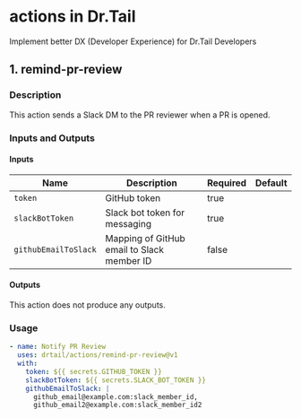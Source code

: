 # actions in Dr.Tail
Implement better DX (Developer Experience) for Dr.Tail Developers

## 1. remind-pr-review
### Description

This action sends a Slack DM to the PR reviewer when a PR is opened.

### Inputs and Outputs

#### Inputs

|        Name        |                Description                | Required | Default |
|--------------------|-------------------------------------------|----------|---------|
|      `token`       |             GitHub token                  |   true   |         |
|  `slackBotToken`   |    Slack bot token for messaging          |   true   |         |
| `githubEmailToSlack`| Mapping of GitHub email to Slack member ID |  false   |         |

#### Outputs

This action does not produce any outputs.

### Usage

```yaml
- name: Notify PR Review
  uses: drtail/actions/remind-pr-review@v1
  with:
    token: ${{ secrets.GITHUB_TOKEN }}
    slackBotToken: ${{ secrets.SLACK_BOT_TOKEN }}
    githubEmailToSlack: |
      github_email@example.com:slack_member_id,
      github_email2@example.com:slack_member_id2
```
